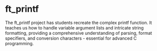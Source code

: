 # ft_printf

The ft_printf project has students recreate the complex printf function. It teaches us how to handle variable argument lists and intricate string formatting, providing a comprehensive understanding of parsing, format specifiers, and conversion characters - essential for advanced C programming.
